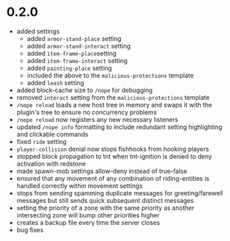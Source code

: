 # 0.2.0
- added settings
  - added `armor-stand-place` setting
  - added `armor-stand-interact` setting
  - added `item-frame-place`setting
  - added `item-frame-interact` setting
  - added `painting-place` setting
  - included the above to the `malicious-protections` template
  - added `leash` setting
- added block-cache size to `/nope` for debugging
- removed `interact` setting from the `malicious-protections` template
- `/nope reload` loads a new host tree in memory and swaps it with the 
  plugin's tree to ensure no concurrency problems 
- `/nope reload` now registers any new necessary listeners
- updated `/nope info` formatting to include redundant setting highlighting and clickable commands
- fixed `ride` setting
- `player-collision` denial now stops fishhooks from hooking players
- stopped block propagation to tnt when tnt-ignition is denied to deny
  activation with redstone
- made spawn-mob settings allow-deny instead of true-false
- ensured that any movement of any combination of riding-entities is handled
  correctly within movement settings
- stops from sending spamming duplicate messages for greeting/farewell messages
  but still sends quick subsequent distinct messages
- setting the priority of a zone with the same priority as another intersecting
  zone will bump other priorities higher
- creates a backup file every time the server closes
- bug fixes
